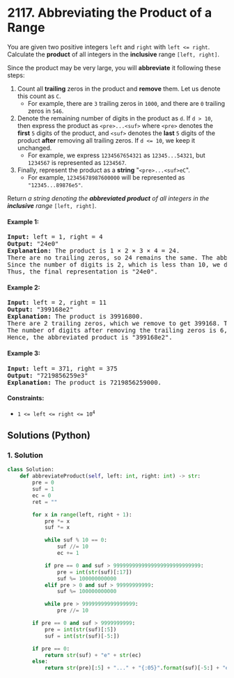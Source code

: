 # 2117. Abbreviating the Product of a Range
You are given two positive integers `left` and `right` with `left <= right`. Calculate the **product** of all integers in the **inclusive** range `[left, right]`.

Since the product may be very large, you will **abbreviate** it following these steps:
1. Count all **trailing** zeros in the product and **remove** them. Let us denote this count as `C`.
    * For example, there are `3` trailing zeros in `1000`, and there are `0` trailing zeros in `546`.
2. Denote the remaining number of digits in the product as `d`. If `d > 10`, then express the product as `<pre>...<suf>` where `<pre>` denotes the **first** `5` digits of the product, and `<suf>` denotes the **last** `5` digits of the product **after** removing all trailing zeros. If `d <= 10`, we keep it unchanged.
    * For example, we express `1234567654321` as `12345...54321`, but `1234567` is represented as `1234567`.
3. Finally, represent the product as a **string** "`<pre>...<suf>eC`".
    * For example, `12345678987600000` will be represented as `"12345...89876e5"`.

Return *a string denoting the **abbreviated product** of all integers in the **inclusive** range* `[left, right]`.

#### Example 1:
<pre>
<strong>Input:</strong> left = 1, right = 4
<strong>Output:</strong> "24e0"
<strong>Explanation:</strong> The product is 1 × 2 × 3 × 4 = 24.
There are no trailing zeros, so 24 remains the same. The abbreviation will end with "e0".
Since the number of digits is 2, which is less than 10, we do not have to abbreviate it further.
Thus, the final representation is "24e0".
</pre>

#### Example 2:
<pre>
<strong>Input:</strong> left = 2, right = 11
<strong>Output:</strong> "399168e2"
<strong>Explanation:</strong> The product is 39916800.
There are 2 trailing zeros, which we remove to get 399168. The abbreviation will end with "e2".
The number of digits after removing the trailing zeros is 6, so we do not abbreviate it further.
Hence, the abbreviated product is "399168e2".
</pre>

#### Example 3:
<pre>
<strong>Input:</strong> left = 371, right = 375
<strong>Output:</strong> "7219856259e3"
<strong>Explanation:</strong> The product is 7219856259000.
</pre>

#### Constraints:
* <code>1 <= left <= right <= 10<sup>4</sup></code>

## Solutions (Python)

### 1. Solution
```Python
class Solution:
    def abbreviateProduct(self, left: int, right: int) -> str:
        pre = 0
        suf = 1
        ec = 0
        ret = ""

        for x in range(left, right + 1):
            pre *= x
            suf *= x

            while suf % 10 == 0:
                suf //= 10
                ec += 1

            if pre == 0 and suf > 9999999999999999999999999999:
                pre = int(str(suf)[:17])
                suf %= 100000000000
            elif pre > 0 and suf > 99999999999:
                suf %= 100000000000

            while pre > 99999999999999999:
                pre //= 10

        if pre == 0 and suf > 9999999999:
            pre = int(str(suf)[:5])
            suf = int(str(suf)[-5:])

        if pre == 0:
            return str(suf) + "e" + str(ec)
        else:
            return str(pre)[:5] + "..." + "{:05}".format(suf)[-5:] + "e" + str(ec)
```
